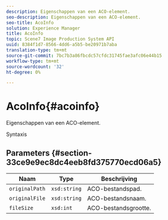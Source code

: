 ```yaml
---
description: Eigenschappen van een ACO-element.
seo-description: Eigenschappen van een ACO-element.
seo-title: AcoInfo
solution: Experience Manager
title: AcoInfo
topic: Scene7 Image Production System API
uuid: 8384f1d7-8566-4dd6-a5b5-be20971b7aba
translation-type: tm+mt
source-git-commit: 7bc7b3a86fbcdc57cfdc31745fae3afc06e44b15
workflow-type: tm+mt
source-wordcount: '32'
ht-degree: 0%

---
```



# AcoInfo{#acoinfo}

Eigenschappen van een ACO-element.

Syntaxis

## Parameters {#section-33ce9e9ec8dc4eeb8fd375770ecd06a5}

| Naam | Type | Beschrijving |
|---|---|---|
| `originalPath` | `xsd:string` | ACO-bestandspad. |
| `originalFile` | `xsd:string` | ACO-bestandsnaam. |
| `fileSize` | `xsd:int` | ACO-bestandsgrootte. |

